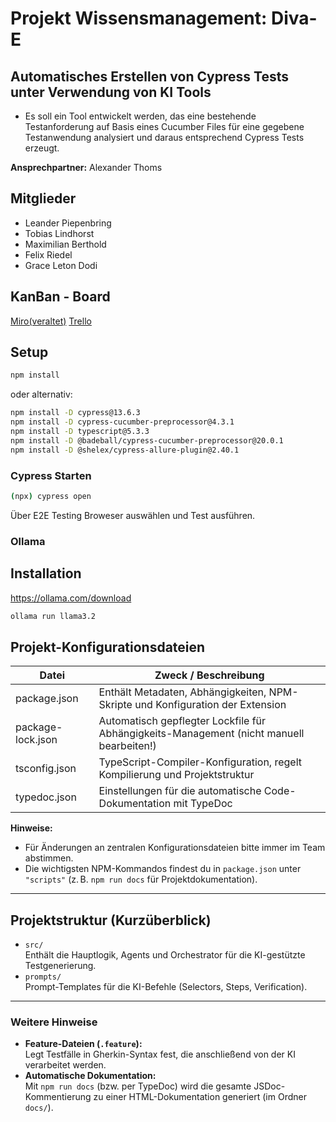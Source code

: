 # Projekt Wissensmanagement: Diva-E 

## Automatisches Erstellen von Cypress Tests unter Verwendung von KI Tools
- Es soll ein Tool entwickelt werden, das eine bestehende Testanforderung auf Basis eines Cucumber Files für eine gegebene Testanwendung analysiert und daraus entsprechend Cypress Tests erzeugt.

**Ansprechpartner:** Alexander Thoms


## Mitglieder
- Leander Piepenbring   
- Tobias Lindhorst       
- Maximilian Berthold    
- Felix Riedel         
- Grace Leton Dodi

## KanBan - Board
[Miro(veraltet)](https://miro.com/app/board/uXjVIMEqWZo=/?share_link_id=682357976358)
[Trello](https://trello.com/b/JGFZBSRz/projekt-wm)
## Setup
```bash
npm install
```
oder alternativ:
```bash
npm install -D cypress@13.6.3
npm install -D cypress-cucumber-preprocessor@4.3.1
npm install -D typescript@5.3.3
npm install -D @badeball/cypress-cucumber-preprocessor@20.0.1
npm install -D @shelex/cypress-allure-plugin@2.40.1
```
### Cypress Starten
```bash
(npx) cypress open
```
Über E2E Testing Broweser auswählen und Test ausführen. 

### Ollama 

## Installation

https://ollama.com/download

```bash
ollama run llama3.2
```

## Projekt-Konfigurationsdateien

Datei | Zweck / Beschreibung
----- | --------------------
package.json | Enthält Metadaten, Abhängigkeiten, NPM-Skripte und Konfiguration der Extension
package-lock.json | Automatisch gepflegter Lockfile für Abhängigkeits-Management (nicht manuell bearbeiten!)
tsconfig.json | TypeScript-Compiler-Konfiguration, regelt Kompilierung und Projektstruktur
typedoc.json | Einstellungen für die automatische Code-Dokumentation mit TypeDoc

**Hinweise:**  
- Für Änderungen an zentralen Konfigurationsdateien bitte immer im Team abstimmen.  
- Die wichtigsten NPM-Kommandos findest du in `package.json` unter `"scripts"` (z. B. `npm run docs` für Projektdokumentation).

---

## Projektstruktur (Kurzüberblick)

- `src/`  
  Enthält die Hauptlogik, Agents und Orchestrator für die KI-gestützte Testgenerierung.
- `prompts/`  
  Prompt-Templates für die KI-Befehle (Selectors, Steps, Verification).

---

### Weitere Hinweise

- **Feature-Dateien (`.feature`):**  
  Legt Testfälle in Gherkin-Syntax fest, die anschließend von der KI verarbeitet werden.
- **Automatische Dokumentation:**  
  Mit `npm run docs` (bzw. per TypeDoc) wird die gesamte JSDoc-Kommentierung zu einer HTML-Dokumentation generiert (im Ordner `docs/`).

